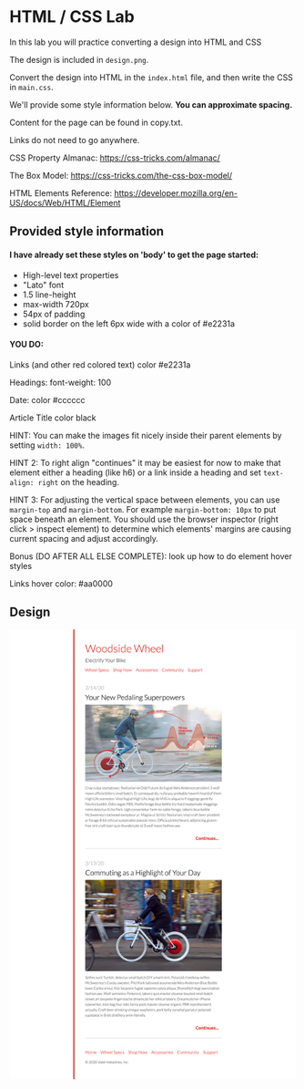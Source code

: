 # HTML / CSS Lab

In this lab you will practice converting a design into HTML and CSS

The design is included in `design.png`.

Convert the design into HTML in the `index.html` file, and then write the CSS in `main.css`.

We'll provide some style information below. **You can approximate spacing.**

Content for the page can be found in copy.txt.

Links do not need to go anywhere.

CSS Property Almanac: https://css-tricks.com/almanac/

The Box Model: https://css-tricks.com/the-css-box-model/

HTML Elements Reference: https://developer.mozilla.org/en-US/docs/Web/HTML/Element

## Provided style information

#### I have already set these styles on 'body' to get the page started:

  - High-level text properties
  - "Lato" font
  - 1.5 line-height
  - max-width 720px
  - 54px of padding
  - solid border on the left 6px wide with a color of #e2231a

#### YOU DO:
  Links (and other red colored text)
  color #e2231a

  Headings:
  font-weight: 100

  Date:
  color #cccccc

  Article Title
  color black

  HINT: You can make the images fit nicely inside their parent elements by setting `width: 100%`.

  HINT 2: To right align "continues" it may be easiest for now to make that element either a heading (like h6) or a link inside a heading and set `text-align: right` on the heading.

  HINT 3: For adjusting the vertical space between elements, you can use `margin-top` and `margin-bottom`. For example `margin-bottom: 10px` to put space beneath an element.  You should use the browser inspector (right click > inspect element) to determine which elements' margins are causing current spacing and adjust accordingly.

  Bonus (DO AFTER ALL ELSE COMPLETE): look up how to do element hover styles

  Links hover color: #aa0000

## Design
![Woodside Wheel](design.png)
